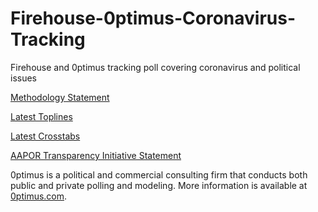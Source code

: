 # Firehouse-0ptimus-Coronavirus-Tracking
Firehouse and 0ptimus tracking poll covering coronavirus and political issues

<a href="https://github.com/optimus-forecasting-and-polling/Firehouse-0ptimus-Coronavirus-Tracking/blob/master/April-30-2020/0ptimus_Coronavirus_Methodology_Statement0428.pdf">Methodology Statement</a>

<a href="https://github.com/optimus-forecasting-and-polling/Firehouse-0ptimus-Coronavirus-Tracking/blob/master/April-30-2020/Toplines_2020-04-28.pdf">Latest Toplines</a>

<a href="https://github.com/optimus-forecasting-and-polling/Firehouse-0ptimus-Coronavirus-Tracking/blob/master/April-30-2020/Crosstabs_2020-04-28.pdf">Latest Crosstabs</a>

<a href="https://github.com/optimus-forecasting-and-polling/Firehouse-0ptimus-Coronavirus-Tracking/blob/master/April-30-2020/0ptimus_US_04_28_2020_AAPOR-TI.pdf"> AAPOR Transparency Initiative Statement</a>

0ptimus is a political and commercial consulting firm that conducts both public and private polling and modeling. 
More information is available at <a href="https://www.0ptimus.com">0ptimus.com</a>.
